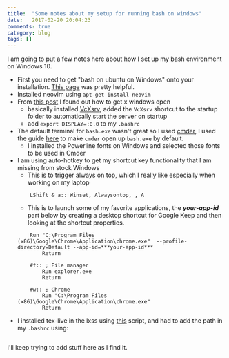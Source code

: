 ```yaml
---
title:  "Some notes about my setup for running bash on windows"
date:   2017-02-20 20:04:23
comments: true
category: blog
tags: []
---
```

I am going to put a few notes here about how I set up my bash environment on Windows 10.

* First you need to get "bash on ubuntu on Windows" onto your installation. [This page](https://gist.github.com/MadLittleMods/0e38f03774fb16e8d698175e505f1f3e) was pretty helpful.
* Installed neovim using `apt-get install neovim`
* From [this post](https://github.com/Microsoft/BashOnWindows/issues/637) I found out how to get x windows open
    * basically installed [VcXsrv](https://sourceforge.net/projects/vcxsrv/), added the `VcXsrv` shortcut to the startup folder to automatically start the server on startup
    * add `export DISPLAY=:0.0` to my `.bashrc`
* The default terminal for `bash.exe` wasn't great so I used [cmder](http://cmder.net/), I used the guide [here](https://gist.github.com/MadLittleMods/0e38f03774fb16e8d698175e505f1f3e) to make `cmder` open up `bash.exe` by default.
    * I installed the Powerline fonts on Windows and selected those fonts to be used in Cmder
* I am using auto-hotkey to get my shortcut key functionality that I am missing from stock Windows
    * This is to trigger always on top, which I really like especially when working on my laptop
    ``` If GetKeyState("Alt","P") ; This makes Alt-LShift-a the shortcut for always on top
        LShift & a:: Winset, Alwaysontop, , A
    ```
    * This is to launch some of my favorite applications, the ***your-app-id*** part below by creating a desktop shortcut for Google Keep and then looking at the shortcut properties.
    ``` #k:: ; Google Keep
        Run "C:\Program Files (x86)\Google\Chrome\Application\chrome.exe"  --profile-directory=Default --app-id=***your-app-id***
            Return

        #f:: ; File manager
            Run explorer.exe
            Return

        #w:: ; Chrome
            Run "C:\Program Files (x86)\Google\Chrome\Application\chrome.exe"
            Return
    ```
* I installed tex-live in the lxss using [this](https://github.com/scottkosty/install-tl-ubuntu) script, and had to add the path in my `.bashrc` using:
    ```PATH:/usr/local/texlive/2016/bin/x86_64-linux/:$PATH
    ```

I'll keep trying to add stuff here as I find it. 
